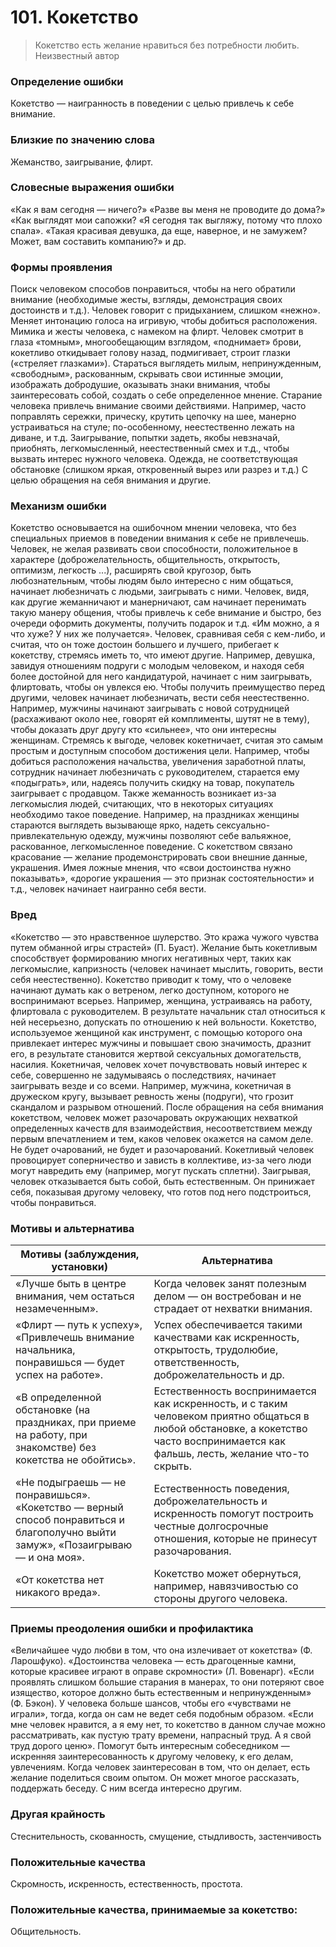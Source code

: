 # 101. Кокетство
>Кокетство есть желание нравиться без потребности любить.
Неизвестный автор

### Определение ошибки
Кокетство — наигранность в поведении с целью привлечь к себе внимание.

### Близкие по значению слова
Жеманство, заигрывание, флирт.

### Словесные выражения ошибки
«Как я вам сегодня — ничего?»
«Разве вы меня не проводите до дома?»
«Как выглядят мои сапожки?
«Я сегодня так выгляжу, потому что плохо спала».
«Такая красивая девушка, да еще, наверное, и не замужем? Может, вам составить компанию?» и др.

### Формы проявления
Поиск человеком способов понравиться, чтобы на него обратили внимание (необходимые жесты, взгляды, демонстрация своих достоинств и т.д.).
Человек говорит с придыханием, слишком «нежно». Меняет интонацию голоса на игривую, чтобы добиться расположения.
Мимика и жесты человека, с намеком на флирт. Человек смотрит в глаза «томным», многообещающим взглядом, «поднимает» брови, кокетливо откидывает голову назад, подмигивает, строит глазки («стреляет глазками»).
Стараться выглядеть милым, непринужденным, «свободным», раскованным, скрывать свои истинные эмоции, изображать добродушие, оказывать знаки внимания, чтобы заинтересовать собой, создать о себе определенное мнение.
Старание человека привлечь внимание своими действиями. Например, часто поправлять сережки, прическу, крутить цепочку на шее, манерно устраиваться на стуле; по-особенному, неестественно лежать на диване, и т.д.
Заигрывание, попытки задеть, якобы невзначай, приобнять, легкомысленный, неестественный смех и т.д., чтобы вызвать интерес нужного человека.
Одежда, не соответствующая обстановке (слишком яркая, откровенный вырез или разрез и т.д.) С целью обращения на себя внимания и другие.

### Механизм ошибки
Кокетство основывается на ошибочном мнении человека, что без специальных приемов в поведении внимания к себе не привлечешь.
Человек, не желая развивать свои способности, положительное в характере (доброжелательность, общительность, открытость, оптимизм, легкость ...), расширять свой кругозор, быть любознательным, чтобы людям было интересно с ним общаться, начинает любезничать с людьми, заигрывать с ними.
Человек, видя, как другие жеманничают и манерничают, сам начинает перенимать такую манеру общения, чтобы привлечь к себе внимание и быстро, без очереди оформить документы, получить подарок и т.д. «Им можно, а я что хуже? У них же получается».
Человек, сравнивая себя с кем-либо, и считая, что он тоже достоин большего и лучшего, прибегает к кокетству, стремясь иметь то, что имеют другие. Например, девушка, завидуя отношениям подруги с молодым человеком, и находя себя более достойной для него кандидатурой, начинает с ним заигрывать, флиртовать, чтобы он увлекся ею.
Чтобы получить преимущество перед другими, человек начинает любезничать, вести себя неестественно. Например, мужчины начинают заигрывать с новой сотрудницей (расхаживают около нее, говорят ей комплименты, шутят не в тему), чтобы доказать друг другу кто «сильнее», что они интересны женщинам.
Стремясь к выгоде, человек кокетничает, считая это самым простым и доступным способом достижения цели. Например, чтобы добиться расположения начальства, увеличения заработной платы, сотрудник начинает любезничать с руководителем, старается ему «подыграть», или, надеясь получить скидку на товар, покупатель заигрывает с продавцом.
Также жеманность возникает из-за легкомыслия людей, считающих, что в некоторых ситуациях необходимо такое поведение. Например, на праздниках женщины стараются выглядеть вызывающе ярко, надеть сексуально-привлекательную одежду, мужчины позволяют себе вальяжное, раскованное, легкомысленное поведение.
С кокетством связано красование — желание продемонстрировать свои внешние данные, украшения. Имея ложные мнения, что «свои достоинства нужно показывать», «дорогие украшения — это признак состоятельности» и т.д., человек начинает наигранно себя вести.

### Вред
«Кокетство — это нравственное шулерство. Это кража чужого чувства путем обманной игры страстей» (П. Буаст).
Желание быть кокетливым способствует формированию многих негативных черт, таких как легкомыслие, капризность (человек начинает мыслить, говорить, вести себя неестественно).
Кокетство приводит к тому, что о человеке начинают думать как о ветреном, легко доступном, которого не воспринимают всерьез. Например, женщина, устраиваясь на работу, флиртовала с руководителем. В результате начальник стал относиться к ней несерьезно, допускать по отношению к ней вольности.
Кокетство, используемое женщиной как инструмент, с помощью которого она привлекает интерес мужчины и повышает свою значимость, дразнит его, в результате становится жертвой сексуальных домогательств, насилия.
Кокетничая, человек хочет почувствовать новый интерес к себе, совершенно не задумываясь о последствиях, начинает заигрывать везде и со всеми. Например, мужчина, кокетничая в дружеском кругу, вызывает ревность жены (подруги), что грозит скандалом и разрывом отношений.
После обращения на себя внимания кокетством, человек может разочаровать окружающих нехваткой определенных качеств для взаимодействия, несоответствием между первым впечатлением и тем, каков человек окажется на самом деле. Не будет очарований, не будет и разочарований.
Кокетливый человек провоцирует соперничество и зависть в коллективе, из-за чего люди могут навредить ему (например, могут пускать сплетни).
Заигрывая, человек отказывается быть собой, быть естественным. Он принижает себя, показывая другому человеку, что готов под него подстроиться, чтобы понравиться.

### Мотивы и альтернатива
Мотивы (заблуждения, установки) | Альтернатива
---|---
«Лучше быть в центре внимания, чем остаться незамеченным».	| Когда человек занят полезным делом — он востребован и не страдает от нехватки внимания.
«Флирт — путь к успеху», «Привлечешь внимание начальника, понравишься — будет успех на работе».	| Успех обеспечивается такими качествами как искренность, открытость, трудолюбие, ответственность, доброжелательность и др.
«В определенной обстановке (на праздниках, при приеме на работу, при знакомстве) без кокетства не обойтись».	| Естественность воспринимается как искренность, и с таким человеком приятно общаться в любой обстановке, а кокетство часто воспринимается как фальшь, лесть, желание что-то скрыть.
«Не подыграешь — не понравишься». «Кокетство — верный способ понравиться и благополучно выйти замуж», «Позаигрываю — и она моя».| Естественность поведения, доброжелательность и искренность помогут построить честные долгосрочные отношения, которые не принесут разочарования.
«От кокетства нет никакого вреда».	| Кокетство может обернуться, например, навязчивостью со стороны другого человека.

### Приемы преодоления ошибки и профилактика
«Величайшее чудо любви в том, что она излечивает от кокетства» (Ф. Ларошфуко).
«Достоинства человека — есть драгоценные камни, которые красивее играют в оправе скромности» (Л. Вовенарг).
«Если проявлять слишком большие старания в манерах, то они потеряют свое изящество, которое должно быть естественным и непринужденным» (Ф. Бэкон).
У человека больше шансов, чтобы его «чувствами не играли», тогда, когда он сам не ведет себя подобным образом.
«Если мне человек нравится, а я ему нет, то кокетство в данном случае можно рассматривать, как пустую трату времени, напрасный труд. А я свой труд дорого ценю».
Помогут быть интересным собеседником — искренняя заинтересованность к другому человеку, к его делам, увлечениям. Когда человек заинтересован в том, что он делает, есть желание поделиться своим опытом. Он может многое рассказать, поддержать беседу. С ним всегда интересно другим.

### Другая крайность
Стеснительность, скованность, смущение, стыдливость, застенчивость

### Положительные качества
Скромность, искренность, естественность, простота.

### Положительные качества, принимаемые за кокетство:
Общительность.